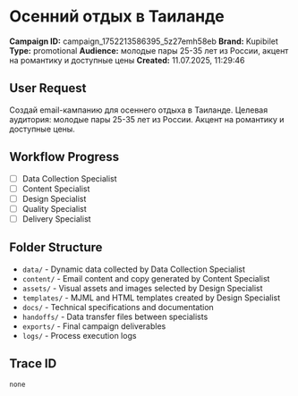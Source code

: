 # Осенний отдых в Таиланде

**Campaign ID:** campaign_1752213586395_5z27emh58eb
**Brand:** Kupibilet
**Type:** promotional
**Audience:** молодые пары 25-35 лет из России, акцент на романтику и доступные цены
**Created:** 11.07.2025, 11:29:46

## User Request
Создай email-кампанию для осеннего отдыха в Таиланде. Целевая аудитория: молодые пары 25-35 лет из России. Акцент на романтику и доступные цены.

## Workflow Progress
- [ ] Data Collection Specialist
- [ ] Content Specialist  
- [ ] Design Specialist
- [ ] Quality Specialist
- [ ] Delivery Specialist

## Folder Structure

- `data/` - Dynamic data collected by Data Collection Specialist
- `content/` - Email content and copy generated by Content Specialist
- `assets/` - Visual assets and images selected by Design Specialist
- `templates/` - MJML and HTML templates created by Design Specialist
- `docs/` - Technical specifications and documentation
- `handoffs/` - Data transfer files between specialists
- `exports/` - Final campaign deliverables
- `logs/` - Process execution logs

## Trace ID
`none`
